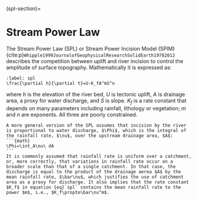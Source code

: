 (spl-section)=
# Stream Power Law

The Stream Power Law (SPL) or Stream Power Incision Model (SPIM) {cite:p}`Whipple1999JournalofGeophysicalResearchSolidEarth19782012` describes the competition between uplift and river incision to control the amplitude of surface topography. Mathematically it is expressed as:
```{math}
:label: spl
\frac{\partial h}{\partial t}=U-K_fA^mS^n
```
where $h$ is the elevation of the river bed, $U$ is tectonic uplift, $A$ is drainage area, a proxy for water discharge, and $S$ is slope. $K_f$ is a rate constant that depends on many parameters including rainfall, lithology or vegetation; $m$ and $n$ are exponents. All three are poorly constrained.

````{note}
A more general version of the SPL assumes that incision by the river is proportional to water discharge, $\Phi$, which is the integral of the rainfall rate, $\nu$, over the upstream drainage area, $A$:
```{math}
\Phi=\int_A\nu\ dA
```
It is commonly assumed that rainfall rate is uniform over a catchment, or, more correctly, that variations in rainfall rate occur on a broader scale than that of a single catchment. In that case, the discharge is equal to the product of the drainage aerea $A$ by the mean rainfall rate, $\bar\nu$, which justifies the use of catchment area as a proxy for discharge. It also implies that the rate constant $K_f$ in equation {eq}`spl` contains the mean rainfall rate to the power $m$, i.e., $K_f\propto\bar\nu^m$.
````